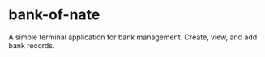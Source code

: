 # bank-of-nate
A simple terminal application for bank management. Create, view, and add bank records.
